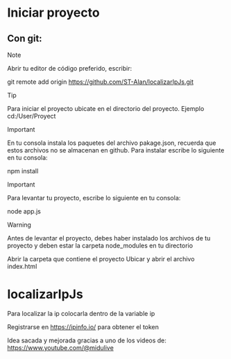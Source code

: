 # Iniciar proyecto

## Con git:
>[!NOTE]
>Abrir tu editor de código preferido, escribir:

git remote add origin https://github.com/ST-Alan/localizarIpJs.git

>[!TIP]
>Para iniciar el proyecto
>ubicate en el directorio del proyecto. Ejemplo cd:/User/Proyect

>[!IMPORTANT]
>En tu consola instala los paquetes del archivo pakage.json, recuerda que estos archivos no se almacenan en github.
>Para instalar escribe lo siguiente en tu consola:

npm install

>[!IMPORTANT]
>Para levantar tu proyecto, escribe lo siguiente en tu consola:

node app.js

>[!WARNING]
>Antes de levantar el proyecto, debes haber instalado los archivos de tu proyecto y deben estar la carpeta node_modules en tu directorio

Abrir la carpeta que contiene el proyecto
Ubicar y abrir el archivo index.html



# localizarIpJs
Para localizar la ip colocarla dentro de la variable ip

Registrarse en https://ipinfo.io/ para obtener el token

Idea sacada y mejorada gracias a uno de los videos de: https://www.youtube.com/@midulive
